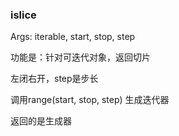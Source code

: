 ### islice
Args: iterable, start, stop, step

功能是：针对可迭代对象，返回切片

左闭右开，step是步长

调用range(start, stop, step) 生成迭代器

返回的是生成器
